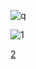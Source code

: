 

![q](https://komarev.com/ghpvc/?username=xNayra&label=Visits&color=ff69b4&style=for-the-badge)



![1](https://skillicons.dev/icons?i=java,cs,js,ts,lua,nodejs,npm,dotnet,kotlin,firebase,maven,mysql&perline=6&theme=light)

[2](https://skillicons.dev/icons?i=idea,webstorm,unity,unreal,godot,robloxstudio,androidstudio,vscode,visualstudio,blender,arduino,sqlite,postman&perline=6)

